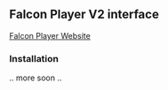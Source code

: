 ## Falcon Player V2 interface

[Falcon Player Website](http://falconchristmas.com)



### Installation



.. more soon ..